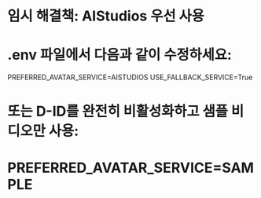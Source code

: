 # 임시 해결책: AIStudios 우선 사용
# .env 파일에서 다음과 같이 수정하세요:

PREFERRED_AVATAR_SERVICE=AISTUDIOS
USE_FALLBACK_SERVICE=True

# 또는 D-ID를 완전히 비활성화하고 샘플 비디오만 사용:
# PREFERRED_AVATAR_SERVICE=SAMPLE

